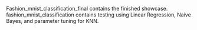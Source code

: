 Fashion_mnist_classification_final contains the finished showcase. fashion_mnist_classification contains testing using Linear Regression, Naive Bayes, and parameter tuning for KNN.
